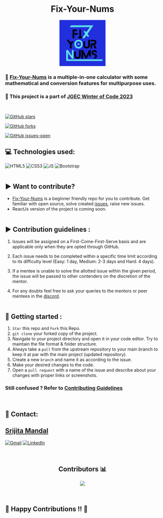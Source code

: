 <h1 align="center">Fix-Your-Nums</h1>
<div align="center">
<img src="./assets/Fix Your Nums logo.png" width="150px" height="150px">
</div>
<h3> 🧮 <a href="https://github.com/Srijita-Mandal/fix-your-nums">Fix-Your-Nums</a> is a multiple-in-one calculator with some mathematical and conversion features for multipurpose uses.</h3>
<!-- <h3> 🌐 Visit: <a href="srijita-mandal.github.io/fix-your-nums/">Fix-your-nums</a> </h3> -->
<h3> 🌟 This project is a part of <a href="https://jwoc.tech/">JGEC Winter of Code 2023</a></h3>
<br>

[![GitHub stars](https://img.shields.io/github/stars/Srijita-Mandal/fix-your-nums.svg?style=social&label=Star&maxAge=2592000)](https://GitHub.com/Srijita-Mandal/fix-your-nums/stargazers/)
  
 [![GitHub forks](https://img.shields.io/github/forks/Srijita-Mandal/fix-your-nums.svg?style=social&label=Fork&maxAge=2592000)](https://GitHub.com/Srijita-Mandal/fix-your-nums/network/)
  
[![GitHub issues-open](https://badgen.net/github/open-issues/Srijita-Mandal/fix-your-nums)](https://github.com/Srijita-Mandal/fix-your-nums/issues?q=is%3Aopen)


## 💻 Technologies used:
![HTML5](https://img.shields.io/badge/HTML5-E34F26?style=for-the-badge&logo=html5&logoColor=white)
![CSS3](https://img.shields.io/badge/CSS3-1572B6?style=for-the-badge&logo=css3&logoColor=white)
![JS](https://img.shields.io/badge/JavaScript-F7DF1E?style=for-the-badge&logo=javascript&logoColor=black)
![Bootstrap](https://img.shields.io/badge/Bootstrap-563D7C?style=for-the-badge&logo=bootstrap&logoColor=white)
<br><br>

## ▶️ Want to contribute?
-  <a href="https://github.com/Srijita-Mandal/fix-your-nums">Fix-Your-Nums</a>  is a beginner friendly repo for you to contribute. Get familiar with open source, solve created <a href="https://github.com/Srijita-Mandal/fix-your-nums/issues">issues</a>, raise new issues.
-  ReactJs version of the project is coming soon.
<br><br>

## ▶️ Contribution guidelines :
1. Issues will be assigned on a First-Come-First-Serve basis and are applicable only when they are opted through GitHub.

2. Each issue needs to be completed within a specific time limit according to its difficulty level (Easy: 1 day, Medium: 2-3 days and Hard: 4 days).

3. If a mentee is unable to solve the allotted issue within the given period, the issue will be passed to other contenders on the discretion of the mentor.

4. For any doubts feel free to ask your queries to the mentors or peer mentees in the <a href="https://discord.gg/vxgx3XB9">discord</a>.
<br><br>


## 🚀 Getting started :
1. ```Star``` this repo and ```Fork``` this Repo.
2. ```git clone``` your forked copy of the project.
3. Navigate to your project directory and open it in your code editor. Try to maintain the file format & folder structure.
4. Always take a ```pull``` from the upstream repository to your main branch to keep it at par with the main project (updated repository).
5. Create a new ```branch``` and name it as according to the issue.
6. Make your desired changes to the code.
7. Open a ```pull request``` with a name of the issue and describe about your changes with proper links or screenshots.

  ### Still confused ? Refer to [Contributing Guidelines](CONTRIBUTING.md)
<br>

## 🤝 Contact:
<h2><a href="https://github.com/Srijita-Mandal">Srijita Mandal</a></h2>

<a href="mailto:srijitamandal6798@gmail.com" target="_blank">![Gmail](https://img.shields.io/badge/Gmail-D14836?style=for-the-badge&logo=gmail&logoColor=white)</a>
  <a href="https://www.linkedin.com/in/srijita-mandal-430021203/" target="_blank">![LinkedIn](https://img.shields.io/badge/linkedin-%230077B5.svg?style=for-the-badge&logo=linkedin&logoColor=white)</a>
<br><br>
<br>
<h2 align="center"><b>Contributors 📊 </b></h2>

<p align="center">
<a href="https://github.com/Srijita-Mandal/fix-your-nums/graphs/contributors">
  <img src="https://contrib.rocks/image?repo=Srijita-Mandal/fix-your-nums" />
</a>
</p>

<br>

## 💙 Happy Contributions !! 💙
